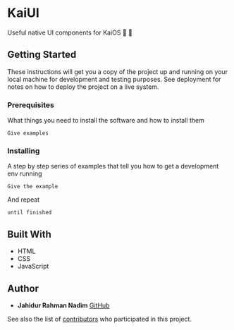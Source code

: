 # KaiUI
Useful native UI components for KaiOS :iphone: :beginner:

## Getting Started

These instructions will get you a copy of the project up and running on your local machine for development and testing purposes. See deployment for notes on how to deploy the project on a live system.

### Prerequisites

What things you need to install the software and how to install them

```
Give examples
```

### Installing

A step by step series of examples that tell you how to get a development env running

```
Give the example
```

And repeat

```
until finished
```

## Built With

* HTML
* CSS
* JavaScript

## Author

* **Jahidur Rahman Nadim** [GitHub](https://github.com/nadim1992)

See also the list of [contributors](https://github.com/your/project/contributors) who participated in this project.
